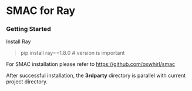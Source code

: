 # SMAC for Ray

### Getting Started
Install Ray
> pip install ray==1.8.0 # version is important

For SMAC installation please refer to https://github.com/oxwhirl/smac

After successful installation, the **3rdparty** directory is parallel with current project directory. 

